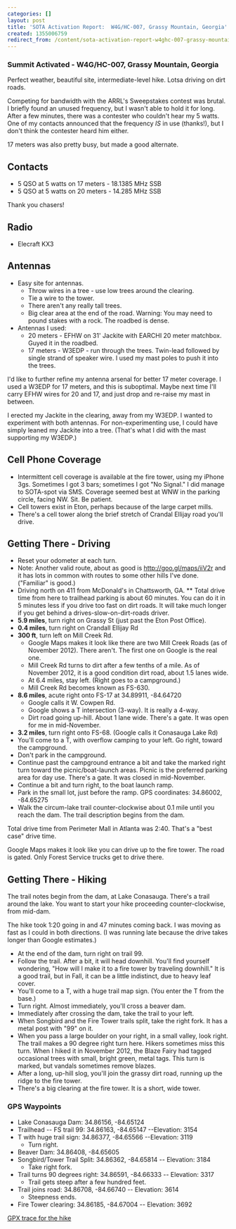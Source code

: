```yaml
---
categories: []
layout: post
title: 'SOTA Activation Report:  W4G/HC-007, Grassy Mountain, Georgia'
created: 1355006759
redirect_from: /content/sota-activation-report-w4ghc-007-grassy-mountain-georgia
---
```

### Summit Activated -  W4G/HC-007, Grassy Mountain, Georgia
Perfect weather, beautiful site, intermediate-level hike.  Lotsa driving on dirt roads.

Competing for bandwidth with the ARRL's Sweepstakes contest was brutal.  I briefly found an unused frequency, but I wasn't able to hold it for long.  After a few minutes, there was a contester who couldn't hear my 5 watts.  One of my contacts announced that the frequency *IS* in use (thanks!), but I don't think the contester heard him either.  

17 meters was also pretty busy, but made a good alternate.

## Contacts ##
* 5 QSO at 5 watts on 17 meters - 18.1385 MHz SSB
* 5 QSO at 5 watts on 20 meters - 14.285 MHz SSB

Thank you chasers!

## Radio ##
* Elecraft KX3


## Antennas ##
* Easy site for antennas.
    * Throw wires in a tree - use low trees around the clearing.
    * Tie a wire to the tower.
    * There aren't any really tall trees.
    * Big clear area at the end of the road.  Warning: You may need to pound stakes with a rock.  The roadbed is dense.
* Antennas I used:
    * 20 meters - EFHW on 31' Jackite with EARCHI 20 meter matchbox. Guyed it in the roadbed.
    * 17 meters - W3EDP - run through the trees.  Twin-lead followed by single strand of speaker wire.  I used my mast poles to push it into the trees.

I'd like to further refine my antenna arsenal for better 17 meter coverage.  I used a W3EDP for 17 meters, and this is suboptimal.  Maybe next time I'll carry EFHW wires for 20 and 17, and just drop and re-raise my mast in between.

I erected my Jackite in the clearing, away from my W3EDP.  I wanted to experiment with both antennas.  For non-experimenting use, I could have simply leaned my Jackite into a tree.  (That's what I did with the mast supporting my W3EDP.)
    
## Cell Phone Coverage ##
* Intermittent cell coverage is available at the fire tower, using my iPhone 3gs.  Sometimes I got 3 bars; sometimes I got "No Signal."  I did manage to SOTA-spot via SMS.  Coverage seemed best at WNW in the parking circle, facing NW.  Sit.  Be patient.
* Cell towers exist in Eton, perhaps because of the large carpet mills.
* There's a cell tower along the brief stretch of Crandal Ellijay road you'll drive.

## Getting There - Driving ##
* Reset your odometer at each turn.  
* Note: Another valid route, about as good is http://goo.gl/maps/iiV2r and it has lots in common with routes to some other hills I've done.  ("Familiar" is good.)
* Driving north on 411 from McDonald's in Chattsworth, GA.
  ** Total drive time from here to trailhead parking is about 60 minutes.  You can do it in 5 minutes less if you drive too fast on dirt roads.  It will take much longer if you get behind a drives-slow-on-dirt-roads driver.
* **5.9 miles**, turn right on Grassy St  (just past the Eton Post Office).
* **0.4 miles**, turn right on Crandall Ellijay Rd
* **300 ft**, turn left on Mill Creek Rd.
    * Google Maps makes it look like there are two Mill Creek Roads (as of November 2012).  There aren't.  The first one on Google is the real one.
    * Mill Creek Rd turns to dirt after a few tenths of a mile.  As of November 2012, it is a good condition dirt road, about 1.5 lanes wide.
    * At 6.4 miles, stay left.  (Right goes to a campground.)
    * Mill Creek Rd becomes known as FS-630.
* **8.6 miles**, acute right onto FS-17 at 34.89911, -84.64720
    * Google calls it W. Cowpen Rd.
    * Google shows a T intersection (3-way).  It is really a 4-way.
    * Dirt road going up-hill. About 1 lane wide.  There's a gate.  It was open for me in mid-November.
* **3.2 miles**, turn right onto FS-68.  (Google calls it Conasauga Lake Rd)
* You'll come to a T, with overflow camping to your left.  Go right, toward the campground.
* Don't park in the campground.
* Continue past the campground entrance a bit and take the marked right turn toward the picnic/boat-launch areas.  Picnic is the preferred parking area for day use.  There's a gate.  It was closed in mid-November.
* Continue a bit and turn right, to the boat launch ramp.
* Park in the small lot, just before the ramp.  GPS coordinates: 34.86002, -84.65275
* Walk the circum-lake trail counter-clockwise about 0.1 mile until you reach the dam.  The trail description begins from the dam.

Total drive time from Perimeter Mall in Atlanta was 2:40.  That's a "best case" drive time.

Google Maps makes it look like you can drive up to the fire tower.  The road is gated.  Only Forest Service trucks get to drive there.

## Getting There - Hiking ##
The trail notes begin from the dam, at Lake Conasauga.  There's a trail around the lake.  You want to start your hike proceeding counter-clockwise, from mid-dam.

The hike took 1:20 going in and 47 minutes coming back.  I was moving as fast as I could in both directions.  (I was running late because the drive takes longer than Google estimates.)

* At the end of the dam, turn right on trail 99.
* Follow the trail.  After a bit, it will head downhill.  You'll find yourself wondering, "How will I make it to a fire tower by traveling downhill."  It is a good trail, but in Fall, it can be a little indistinct, due to heavy leaf cover.
* You'll come to a T, with a huge trail map sign.  (You enter the T from the base.)  
* Turn right.  Almost immediately, you'll cross a beaver dam.
* Immediately after crossing the dam, take the trail to your left.
* When Songbird and the Fire Tower trails split, take the right fork.  It has a metal post with "99" on it.
* When you pass a large boulder on your right, in a small valley, look right.  The trail makes a 90 degree right turn here.  Hikers sometimes miss this turn.  When I hiked it in November 2012, the Blaze Fairy had tagged occasional trees with small, bright green, metal tags.  This turn is marked, but vandals sometimes remove blazes.
* After a long, up-hill slog, you'll join the grassy dirt road, running up the ridge to the fire tower.
* There's a big clearing at the fire tower.  It is a short, wide tower.

### GPS Waypoints ###
* Lake Conasauga Dam: 34.86156, -84.65124
* Trailhead -- FS trail 99: 34.86163, -84.65147  --Elevation: 3154
* T with huge trail sign: 34.86377, -84.65566  --Elevation: 3119
    * Turn right.
* Beaver Dam: 34.86408, -84.65605
* Songbird/Tower Trail Split: 34.86362, -84.65814  -- Elevation: 3184
    * Take right fork.
* Trail turns 90 degrees right: 34.86591, -84.66333  -- Elevation: 3317
    * Trail gets steep after a few hundred feet.
* Trail joins road: 34.86708, -84.66740  -- Elevation: 3614
    * Steepness ends.
* Fire Tower clearing: 34.86185, -84.67004  -- Elevation: 3692

[GPX trace for the hike](/files/Grassy%20Mountain%20Fire%20Tower%20-%20Lake%20Conasauga.GPX)
